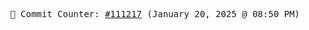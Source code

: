 <p align="center">
    <samp>
        📮 Commit Counter: <a href="https://github.com/Javascript-void0/Javascript-void0/commits/main">#111217</a> (January 20, 2025 @ 08:50 PM)
    </samp>
</p>